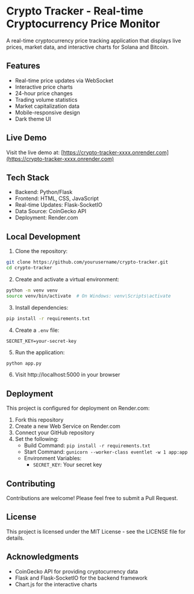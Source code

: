 # Crypto Tracker - Real-time Cryptocurrency Price Monitor

A real-time cryptocurrency price tracking application that displays live prices, market data, and interactive charts for Solana and Bitcoin.

## Features

- Real-time price updates via WebSocket
- Interactive price charts
- 24-hour price changes
- Trading volume statistics
- Market capitalization data
- Mobile-responsive design
- Dark theme UI

## Live Demo

Visit the live demo at: [https://crypto-tracker-xxxx.onrender.com](https://crypto-tracker-xxxx.onrender.com)

## Tech Stack

- Backend: Python/Flask
- Frontend: HTML, CSS, JavaScript
- Real-time Updates: Flask-SocketIO
- Data Source: CoinGecko API
- Deployment: Render.com

## Local Development

1. Clone the repository:
```bash
git clone https://github.com/yourusername/crypto-tracker.git
cd crypto-tracker
```

2. Create and activate a virtual environment:
```bash
python -m venv venv
source venv/bin/activate  # On Windows: venv\Scripts\activate
```

3. Install dependencies:
```bash
pip install -r requirements.txt
```

4. Create a `.env` file:
```
SECRET_KEY=your-secret-key
```

5. Run the application:
```bash
python app.py
```

6. Visit http://localhost:5000 in your browser

## Deployment

This project is configured for deployment on Render.com:

1. Fork this repository
2. Create a new Web Service on Render.com
3. Connect your GitHub repository
4. Set the following:
   - Build Command: `pip install -r requirements.txt`
   - Start Command: `gunicorn --worker-class eventlet -w 1 app:app`
   - Environment Variables:
     - `SECRET_KEY`: Your secret key

## Contributing

Contributions are welcome! Please feel free to submit a Pull Request.

## License

This project is licensed under the MIT License - see the LICENSE file for details.

## Acknowledgments

- CoinGecko API for providing cryptocurrency data
- Flask and Flask-SocketIO for the backend framework
- Chart.js for the interactive charts 